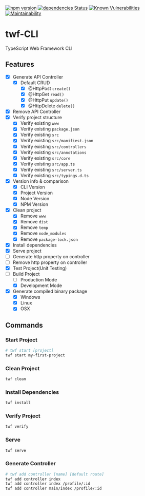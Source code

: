 [![npm version](https://badge.fury.io/js/twf-cli.svg)](https://badge.fury.io/js/ts-web-framework)
[![dependencies Status](https://david-dm.org/olaferlandsen/twf-cli/status.svg)](https://david-dm.org/olaferlandsen/twf-cli)
[![Known Vulnerabilities](https://snyk.io/test/github/olaferlandsen/twf-cli/badge.svg?targetFile=package.json)](https://snyk.io/test/github/olaferlandsen/twf-cli?targetFile=package.json)
[![Maintainability](https://api.codeclimate.com/v1/badges/57e794f686735825e6d6/maintainability)](https://codeclimate.com/github/olaferlandsen/twf-cli/maintainability)

# twf-CLI
TypeScript Web Framework CLI


## Features
* [x] Generate API Controller
    * [x] Default CRUD
        * [x] @HttpPost `create()`
        * [x] @HttpGet `read()`
        * [x] @HttpPut `update()`
        * [x] @HttpDelete `delete()`
* [x] Remove API Controller
* [x] Verify project structure
    * [x] Verify existing `www`
    * [x] Verify existing `package.json`
    * [x] Verify existing `src`
    * [x] Verify existing `src/manifiest.json`
    * [x] Verify existing `src/controllers`
    * [x] Verify existing `src/annotations`
    * [x] Verify existing `src/core`
    * [x] Verify existing `src/app.ts`
    * [x] Verify existing `src/server.ts`
    * [x] Verify existing `src/typings.d.ts`
* [x] Version info & comparison
    * [x] CLI Version
    * [x] Project Version
    * [x] Node Version
    * [x] NPM Version
* [x] Clean project
    * [x] Remove `www`
    * [x] Remove `dist`
    * [x] Remove `temp`
    * [x] Remove `node_modules`
    * [x] Remove `package-lock.json`
* [x] Install dependencies
* [x] Serve project
* [ ] Generate http property on controller
* [ ] Remove http property on controller
* [x] Test Project(Unit Testing)
* [ ] Build Project
    * [ ] Production Mode
    * [x] Development Mode
* [x] Generate compiled binary package
    * [x] Windows
    * [x] Linux
    * [x] OSX

## Commands


### Start Project
```bash
# twf start [project]
twf start my-first-project
```

### Clean Project
```bash
twf clean
```

### Install Dependencies
```bash
twf install
```

### Verify Project 
```bash
twf verify
```

### Serve
```bash
twf serve
```

### Generate Controller
```bash
# twf add controller [name] [default route]
twf add controller index
twf add controller index /profile/:id
twf add controller main/index /profile/:id
```
